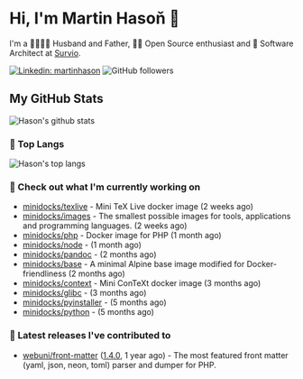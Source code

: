 # Hi, I'm Martin Hasoň 👋

I'm a 👨‍👩‍👧‍👦 Husband and Father, 🧑‍💻 Open Source enthusiast and 📐 Software Architect at [Survio](https://www.survio.com).

[![Linkedin: martinhason](https://img.shields.io/badge/-Martin%20Hasoň-blue?style=flat-square&logo=Linkedin&logoColor=white&link=https://www.linkedin.com/in/martinhason/)](https://www.linkedin.com/in/martinhason/)
![GitHub followers](https://img.shields.io/github/followers/hason?label=Follow&style=social)


## My GitHub Stats
![Hason's github stats](https://github-readme-stats.vercel.app/api?username=hason&show_icons=true&include_all_commits=true&theme=dracula&hide_border=true&hide_title=true)

### 💾 Top Langs
![Hason's top langs](https://github-readme-stats.vercel.app/api/top-langs/?username=hason&layout=compact&theme=dracula&hide_border=true&hide_title=true)

### 👷 Check out what I'm currently working on

- [minidocks/texlive](https://github.com/minidocks/texlive) - Mini TeX Live docker image (2 weeks ago)
- [minidocks/images](https://github.com/minidocks/images) - The smallest possible images for tools, applications and programming languages. (2 weeks ago)
- [minidocks/php](https://github.com/minidocks/php) - Docker image for PHP (1 month ago)
- [minidocks/node](https://github.com/minidocks/node) -  (1 month ago)
- [minidocks/pandoc](https://github.com/minidocks/pandoc) -  (2 months ago)
- [minidocks/base](https://github.com/minidocks/base) - A minimal Alpine base image modified for Docker-friendliness (2 months ago)
- [minidocks/context](https://github.com/minidocks/context) - Mini ConTeXt docker image (3 months ago)
- [minidocks/glibc](https://github.com/minidocks/glibc) -  (3 months ago)
- [minidocks/pyinstaller](https://github.com/minidocks/pyinstaller) -  (5 months ago)
- [minidocks/python](https://github.com/minidocks/python) -  (5 months ago)

### 🔭 Latest releases I've contributed to

- [webuni/front-matter](https://github.com/webuni/front-matter) ([1.4.0](https://github.com/webuni/front-matter/releases/tag/1.4.0), 1 year ago) - The most featured front matter (yaml, json, neon, toml) parser and dumper for PHP.
